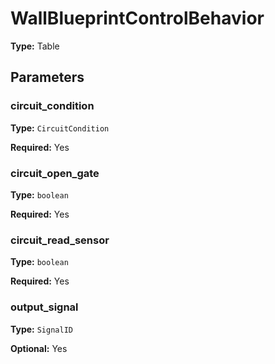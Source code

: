 # WallBlueprintControlBehavior

**Type:** Table

## Parameters

### circuit_condition

**Type:** `CircuitCondition`

**Required:** Yes

### circuit_open_gate

**Type:** `boolean`

**Required:** Yes

### circuit_read_sensor

**Type:** `boolean`

**Required:** Yes

### output_signal

**Type:** `SignalID`

**Optional:** Yes

